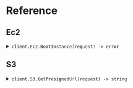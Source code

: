 # Reference
## Ec2
<details><summary><code>client.Ec2.BootInstance(request) -> error</code></summary>
<dl>
<dd>

#### 🔌 Usage

<dl>
<dd>

<dl>
<dd>

```go
client.Ec2.BootInstance(
        context.TODO(),
        request,
    )
}
```
</dd>
</dl>
</dd>
</dl>

#### ⚙️ Parameters

<dl>
<dd>

<dl>
<dd>

**size:** `string` 
    
</dd>
</dl>
</dd>
</dl>


</dd>
</dl>
</details>

## S3
<details><summary><code>client.S3.GetPresignedUrl(request) -> string</code></summary>
<dl>
<dd>

#### 🔌 Usage

<dl>
<dd>

<dl>
<dd>

```go
client.S3.GetPresignedUrl(
        context.TODO(),
        request,
    )
}
```
</dd>
</dl>
</dd>
</dl>

#### ⚙️ Parameters

<dl>
<dd>

<dl>
<dd>

**s3Key:** `string` 
    
</dd>
</dl>
</dd>
</dl>


</dd>
</dl>
</details>
